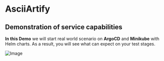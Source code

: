 # AsciiArtify

## Demonstration of service capabilities
**In this Demo** we will start real world scenario on **ArgoCD** and **Minikube** with Helm charts. As a result, you will see what can expect on your test stages.

![Image](.data/argocd-mvp-demo.gif)
